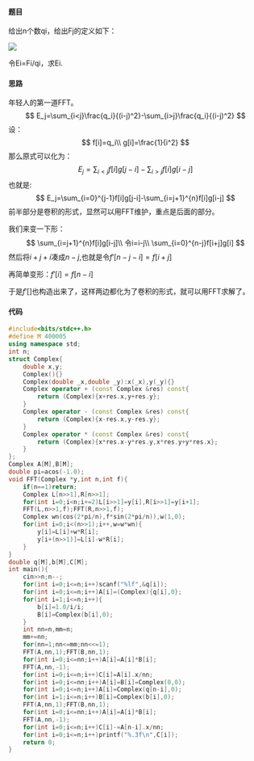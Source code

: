 #### 题目

给出n个数qi，给出Fj的定义如下：

![](https://www.lydsy.com/JudgeOnline/upload/201701/11.jpg)

令Ei=Fi/qi，求Ei.



#### 思路

年轻人的第一道FFT。
$$
E_j=\sum_{i<j}\frac{q_i}{(i-j)^2}-\sum_{i>j}\frac{q_i}{(i-j)^2}
$$
设：
$$
f[i]=q_i\\
g[i]=\frac{1}{i^2}
$$
那么原式可以化为：
$$
E_j=\sum_{i<j}f[i]g[j-i]-\sum_{i>j}f[i]g[i-j]
$$
也就是:
$$
E_j=\sum_{i=0}^{j-1}f[i]g[j-i]-\sum_{i=j+1}^{n}f[i]g[i-j]
$$
前半部分是卷积的形式，显然可以用FFT维护，重点是后面的部分。

我们来变一下形：
$$
\sum_{i=j+1}^{n}f[i]g[i-j]\\
令i=i-j\\
\sum_{i=0}^{n-j}f[i+j]g[i]
$$
然后将$i+j+i$凑成$n-j$,也就是令$f'[n-j-i]=f[i+j]$

再简单变形：$f'[i]=f[n-i]$

于是$f'[]$也构造出来了，这样两边都化为了卷积的形式，就可以用FFT求解了。



#### 代码

```cpp
#include<bits/stdc++.h>
#define M 400005
using namespace std;
int n;
struct Complex{
	double x,y;
	Complex(){}
	Complex(double _x,double _y):x(_x),y(_y){}
	Complex operator + (const Complex &res) const{
		return (Complex){x+res.x,y+res.y};	
	}
	Complex operator - (const Complex &res) const{
		return (Complex){x-res.x,y-res.y};	
	}
	Complex operator * (const Complex &res) const{
		return (Complex){x*res.x-y*res.y,x*res.y+y*res.x};	
	}
};
Complex A[M],B[M];
double pi=acos(-1.0);
void FFT(Complex *y,int n,int f){
	if(n==1)return;
	Complex L[n>>1],R[n>>1];
	for(int i=0;i<n;i+=2)L[i>>1]=y[i],R[i>>1]=y[i+1];
	FFT(L,n>>1,f);FFT(R,n>>1,f);
	Complex wn(cos(2*pi/n),f*sin(2*pi/n)),w(1,0);
	for(int i=0;i<(n>>1);i++,w=w*wn){
		y[i]=L[i]+w*R[i];
		y[i+(n>>1)]=L[i]-w*R[i];
	}
}
double q[M],b[M],C[M];
int main(){
	cin>>n;n--;
	for(int i=0;i<=n;i++)scanf("%lf",&q[i]);
	for(int i=0;i<=n;i++)A[i]=(Complex){q[i],0};
	for(int i=1;i<=n;i++){
		b[i]=1.0/i/i;
		B[i]=Complex(b[i],0);
	}
	int nn=n,mm=n;
	mm+=nn;
	for(nn=1;nn<=mm;nn<<=1);
	FFT(A,nn,1);FFT(B,nn,1);
	for(int i=0;i<=nn;i++)A[i]=A[i]*B[i];
	FFT(A,nn,-1);
	for(int i=0;i<=n;i++)C[i]=A[i].x/nn;
	for(int i=0;i<=nn;i++)A[i]=B[i]=Complex(0,0);
	for(int i=0;i<=n;i++)A[i]=Complex(q[n-i],0);
	for(int i=1;i<=n;i++)B[i]=Complex(b[i],0);
	FFT(A,nn,1);FFT(B,nn,1);
	for(int i=0;i<=nn;i++)A[i]=A[i]*B[i];
	FFT(A,nn,-1);
	for(int i=0;i<=n;i++)C[i]-=A[n-i].x/nn;
	for(int i=0;i<=n;i++)printf("%.3f\n",C[i]);
	return 0;
}
```


